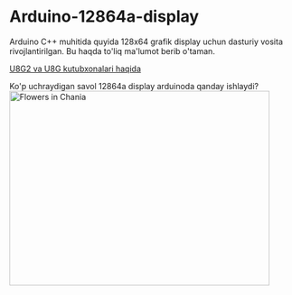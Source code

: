 # Arduino-12864a-display
Arduino C++ muhitida quyida 128x64 grafik display uchun dasturiy vosita rivojlantirilgan. Bu haqda to'liq ma'lumot berib o'taman.
<p><a href=https://www.avrfreaks.net/projects/u8glib-and-u8g2>U8G2 va U8G kutubxonalari haqida</a><p>

Ko'p uchraydigan savol 12864a display arduinoda qanday ishlaydi?
<img src="img_chania.jpg" alt="Flowers in Chania" width="460" height="345">
